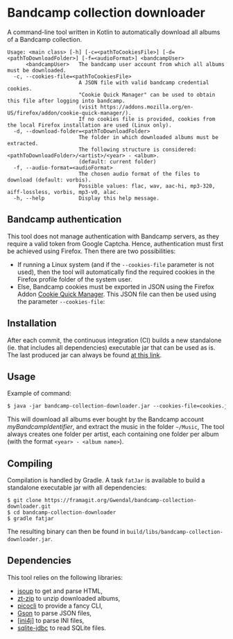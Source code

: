 # Bandcamp collection downloader

A command-line tool written in Kotlin to automatically download all albums of a Bandcamp collection.


```
Usage: <main class> [-h] [-c=<pathToCookiesFile>] [-d=<pathToDownloadFolder>] [-f=<audioFormat>] <bandcampUser>
      <bandcampUser>   The bandcamp user account from which all albums must be downloaded.
  -c, --cookies-file=<pathToCookiesFile>
                       A JSON file with valid bandcamp credential cookies.
                       "Cookie Quick Manager" can be used to obtain this file after logging into bandcamp.
                       (visit https://addons.mozilla.org/en-US/firefox/addon/cookie-quick-manager/).
                       If no cookies file is provided, cookies from the local Firefox installation are used (Linux only).
  -d, --download-folder=<pathToDownloadFolder>
                       The folder in which downloaded albums must be extracted.
                       The following structure is considered: <pathToDownloadFolder>/<artist>/<year> - <album>.
                       (default: current folder)
  -f, --audio-format=<audioFormat>
                       The chosen audio format of the files to download (default: vorbis).
                       Possible values: flac, wav, aac-hi, mp3-320, aiff-lossless, vorbis, mp3-v0, alac.
  -h, --help           Display this help message.
```  

## Bandcamp authentication 

This tool does not manage authentication with Bandcamp servers, as they require a valid token from Google Captcha.
Hence, authentication must first be achieved using Firefox. Then there are two possibilities:
- If running a Linux system (and if the `--cookies-file` parameter is not used), then the tool will automatically find the required cookies in the Firefox profile folder of the system user.
- Else, Bandcamp cookies must be exported in JSON using the Firefox Addon [Cookie Quick Manager](https://addons.mozilla.org/en-US/firefox/addon/cookie-quick-manager/). 
This JSON file can then be used using the parameter `--cookies-file`:

## Installation

After each commit, the continuous integration (CI) builds a new standalone (ie. that includes all dependencies) executable jar that can be used as is.
The last produced jar can always be found [at this link](https://framagit.org/Gwendal/bandcamp-collection-downloader/-/jobs/artifacts/master/raw/build/libs/bandcamp-collection-downloader.jar?job=build).

## Usage

Example of command:

```dtd
$ java -jar bandcamp-collection-downloader.jar --cookies-file=cookies.json --download-folder=~/Music myBandcampIdentifier
```

This will download all albums ever bought by the Bandcamp account *myBandcampIdentifier*, 
and extract the music in the folder `~/Music`, 
The tool always creates one folder per artist, each containing one folder per album (with the format `<year> - <album name>`).

## Compiling

Compilation is handled by Gradle.
A task `fatJar` is available to build a standalone executable jar with all dependencies:  

```
$ git clone https://framagit.org/Gwendal/bandcamp-collection-downloader.git
$ cd bandcamp-collection-downloader
$ gradle fatjar
```

The resulting binary can then be found in `build/libs/bandcamp-collection-downloader.jar`.

## Dependencies
 
 This tool relies on the following libraries:
 - [jsoup](https://jsoup.org/) to get and parse HTML,
 - [zt-zip](https://github.com/zeroturnaround/zt-zip) to unzip downloaded albums,
 - [picocli](https://picocli.info/) to provide a fancy CLI,
 - [Gson](https://github.com/google/gson) to parse JSON files,
 - [[ini4j]](http://ini4j.sourceforge.net/) to parse INI files,
 - [sqlite-jdbc](https://github.com/xerial/sqlite-jdbc) to read SQLite files.
